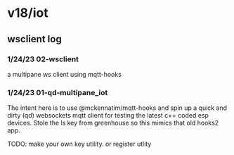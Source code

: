 # v18/iot 

## wsclient log
### 1/24/23 02-wsclient
a multipane ws client using mqtt-hooks

### 1/24/23 01-qd-multipane_iot

The intent here is to use @mckennatim/mqtt-hooks and spin up a quick and dirty (qd) websockets mqtt client for testing the latest c++ coded esp devices. Stole the ls key from greenhouse so this mimics that old hooks2 app.

TODO: make your own key utility. or register utlity

